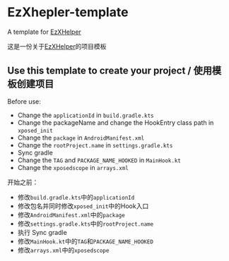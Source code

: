 # EzXhepler-template
A template for [EzXHelper](https://github.com/KyuubiRan/EzXHelper)

这是一份关于[EzXHelper](https://github.com/KyuubiRan/EzXHelper)的项目模板

## Use this template to create your project / 使用模板创建项目
Before use:
- Change the `applicationId` in `build.gradle.kts`
- Change the packageName and change the HookEntry class path in `xposed_init`
- Change the `package` in `AndroidManifest.xml`
- Change the `rootProject.name` in `settings.gradle.kts`
- Sync gradle
- Change the `TAG` and `PACKAGE_NAME_HOOKED` in `MainHook.kt`
- Change the `xposedscope` in `arrays.xml`

开始之前：
- 修改`build.gradle.kts`中的`applicationId`
- 修改包名并同时修改`xposed_init`中的Hook入口
- 修改`AndroidManifest.xml`中的`package`
- 修改`settings.gradle.kts`中的`rootProject.name`
- 执行 Sync gradle
- 修改`MainHook.kt`中的`TAG`和`PACKAGE_NAME_HOOKED`
- 修改`arrays.xml`中的`xposedscope`
